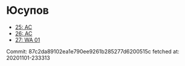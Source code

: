 # Юсупов
- [25: AC](25.md)
- [26: AC](26.md)
- [27: WA 01](27.md)

Commit: 87c2da89102ea1e790ee9261b285277d6200515c
 fetched at: 20201101-233313
